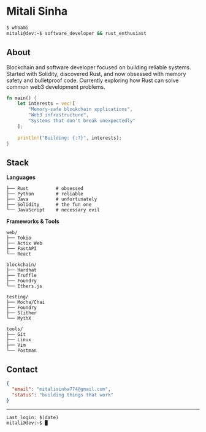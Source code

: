 # Mitali Sinha

```bash
$ whoami
mitali@dev:~$ software_developer && rust_enthusiast
```

## About

Blockchain and software developer focused on building reliable systems. Started with Solidity, discovered Rust, and now obsessed with memory safety and bulletproof code. Currently exploring how Rust can solve common web3 development problems.

```rust
fn main() {
    let interests = vec![
        "Memory-safe blockchain applications",
        "Web3 infrastructure",
        "Systems that don't break unexpectedly"
    ];
    
    println!("Building: {:?}", interests);
}
```

## Stack

**Languages**
```
├── Rust          # obsessed
├── Python        # reliable
├── Java          # unfortunately  
├── Solidity      # the fun one
└── JavaScript    # necessary evil
```

**Frameworks & Tools**
```
web/
├── Tokio
├── Actix Web
├── FastAPI
└── React

blockchain/
├── Hardhat
├── Truffle
├── Foundry
└── Ethers.js

testing/
├── Mocha/Chai
├── Foundry
├── Slither
└── MythX

tools/
├── Git
├── Linux
├── Vim
└── Postman
```

## Contact

```json
{
  "email": "mitalisinha774@gmail.com",
  "status": "building things that work"
}
```

---

```
Last login: $(date)
mitali@dev:~$ █
```
